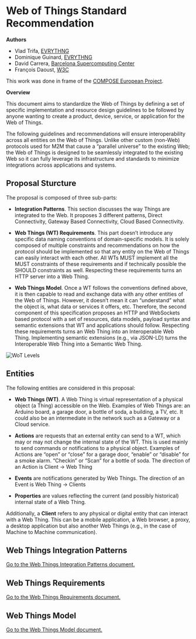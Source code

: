 # Web of Things Standard Recommendation

**Authors**

* Vlad Trifa, [EVRYTHNG](http://evrythng.com)
* Dominique Guinard, [EVRYTHNG](http://evrythng.com)
* David Carrera, [Barcelona Supercomputing Center](http://bsc.es)
* François Daoust, [W3C](http://w3c.org)

This work was done in frame of the [COMPOSE European Project](http://www.compose-project.eu/).

**Overview**

This document aims to standardize the Web of Things by defining a set of specific implementation and resource design guidelines to be followed by anyone wanting to create a product, device, service, or application for the Web of Things.

The following guidelines and recommendations will ensure interoperability across all entities on the Web of Things. Unlike other custom (non-Web) protocols used for M2M that cause a “parallel universe” to the existing Web; the Web of Things is designed to be seamlessly integrated to the existing Web so it can fully leverage its infrastructure and standards to minimize integrations across applications and systems.

## Proposal Sturcture

The proposal is composed of three sub-parts:

* **Integration Patterns**. This section discusses the way Things are integrated to the Web. It proposes 3 different patterns, Direct Connectivity, Gateway Based Connectivity, Cloud Based Connectivity.

* **Web Things (WT) Requirements**. This part doesn’t introduce any specific data naming conventions of domain-specific models. It is solely composed of multiple constraints and recommendations on how the protocol should be implemented so that any entity on the Web of Things can easily interact with each other. All WTs MUST implement all the MUST constraints of these requirements and if technically possible the SHOULD constraints as well. Respecting these requirements turns an HTTP server into a Web Thing.

* **Web Things Model**. Once a WT follows the conventions defined above, it is then capable to read and exchange data with any other entities of the Web of Things. However, it doesn’t mean it can “understand” what the object is, what data or services it offers, etc. Therefore, the second component of this specification proposes an HTTP and WebSockets based protocol with a set of resources, data models, payload syntax and semantic extensions that WT and applications should follow. Respecting these requirements turns an Web Thing into an Interoperable Web Thing. Implementing semantic extensions (e.g., via JSON-LD) turns the Interoperable Web Thing into a Semantic Web Thing.

![WoT Levels](http://webofthings.org/wp-content/uploads/2015/04/wot-levels.png)

## Entities

The following entities are considered in this proposal:

* **Web Things (WT)**. A Web Thing is virtual representation of a physical object (a Thing) accessible on the Web. Examples of Web Things are: an Arduino board, a garage door, a bottle of soda, a building, a TV, etc. It could also be an intermediate in the network such as a Gateway or a Cloud service.

* **Actions** are requests that an external entity can send to a WT, which may or may not change the internal state of the WT. This is used mainly to send commands or notifications to a physical object. Examples of Actions are “open” or “close” for a garage door, “enable” or “disable” for a smoke alarm. “Checkin” or “Scan” for a bottle of soda. The direction of an Action is Client -> Web Thing 

* **Events** are notifications generated by Web Things. The direction of an Event is Web Thing -> Clients

* **Properties** are values reflecting the current (and possibly historical) internal state of a Web Thing.

Additionally, a **Client** refers to any physical or digital entity that can interact with a Web Thing. This can be a mobile application, a Web browser, a proxy, a desktop application but also another Web Things (e.g., in the case of Machine to Machine communication).

## Web Things Integration Patterns

[Go to the Web Things Integration Patterns document.](https://github.com/w3c/wot/blob/master/TF-AP/wot-compose-recommendation/web-things-integration-patterns/) 

## Web Things Requirements

[Go to the Web Things Requirements document.](https://github.com/w3c/wot/blob/master/TF-AP/wot-compose-recommendation/web-things-requirements/) 

## Web Things Model

[Go to the Web Things Model document.](https://github.com/w3c/wot/blob/master/TF-AP/wot-compose-recommendation/web-things-model/) 